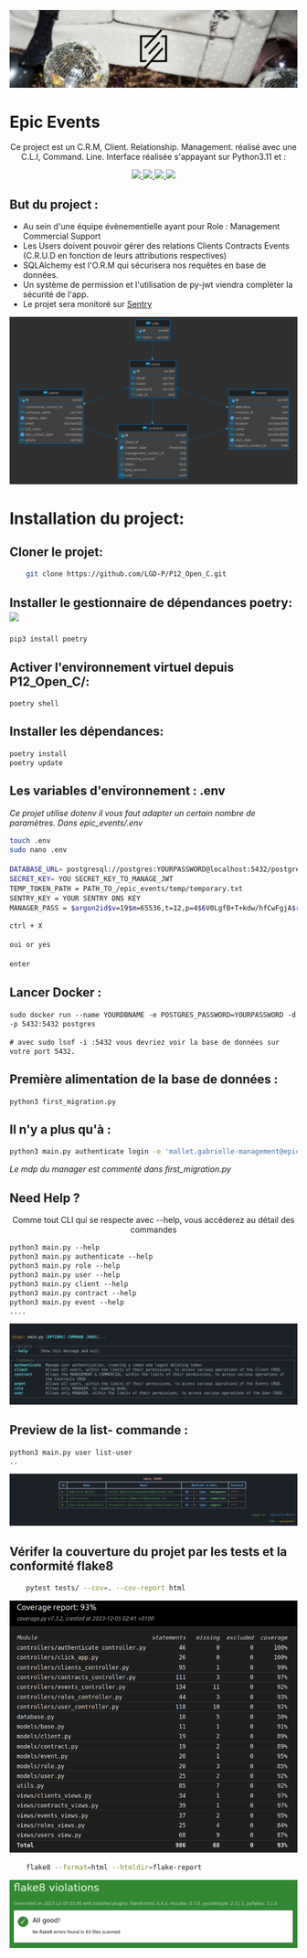 

<p align = center>
<img  src="img/logo.png" />
</p>

# Epic Events

<p align = center>Ce project est un C.R.M, Client. Relationship. Management. réalisé avec une C.L.I, Command. Line. 
Interface réalisée s'appayant sur Python3.11 et :</p>

<p align = center>
    <a href="https://www.docker.com/">
        <img src="https://cdn.jsdelivr.net/gh/devicons/devicon/icons/docker/docker-original-wordmark.svg" width="65"/>
    </a>
    <a href="https://www.postgresql.org/">
        <img src="https://cdn.jsdelivr.net/gh/devicons/devicon/icons/postgresql/postgresql-original-wordmark.svg" width="65"/>
    </a>
    <a href="https://www.sqlalchemy.org/">
        <img src="https://cdn.jsdelivr.net/gh/devicons/devicon/icons/sqlalchemy/sqlalchemy-original.svg" width="65"/>
    </a>
    <a href="https://click.palletsprojects.com/en/8.1.x/">
        <img src="https://click.palletsprojects.com/en/8.1.x/_images/click-logo.png" width="80" />
    </a>
</p>

## But du project : 
- Au sein d'une équipe évènementielle ayant pour Role : Management Commercial Support
- Les Users doivent pouvoir gérer des relations Clients Contracts Events (C.R.U.D en fonction de leurs
attributions respectives)
- SQLAlchemy est l'O.R.M qui sécurisera nos requêtes en base de données.
- Un système de permission et l'utilisation de py-jwt viendra compléter la sécurité de l'app.
- Le projet sera monitoré sur [Sentry](https://sentry.io/welcome/)

<p align = center>
<img  src="img/diagram.png" />
</p>


# Installation du project:

## Cloner le projet:
```bash
    git clone https://github.com/LGD-P/P12_Open_C.git
```
## Installer le gestionnaire de dépendances poetry:<img src="https://python-poetry.org/images/logo-origami.svg" width=30>
    
    pip3 install poetry 

## Activer l'environnement virtuel depuis P12_Open_C/:

    poetry shell 

## Installer les dépendances:

    poetry install 
    poetry update

## Les variables d'environnement : .env
*Ce projet utilise dotenv il vous faut adapter un certain nombre de paramètres.*
*Dans epic_events/.env*
```bash
touch .env
sudo nano .env

DATABASE_URL= postgresql://postgres:YOURPASSWORD@localhost:5432/postgres
SECRET_KEY= YOU SECRET_KEY_TO_MANAGE_JWT
TEMP_TOKEN_PATH = PATH_TO_/epic_events/temp/temporary.txt
SENTRY_KEY = YOUR SENTRY DNS KEY
MANAGER_PASS = $argon2id$v=19$m=65536,t=12,p=4$6V0LgfB+T+kdw/hfCwFgjA$r/+/OEuLdDEdTHvKDn4+mX3Bo3+wLNPcEqvpVxBS3nw
```
```bash
ctrl + X

oui or yes

enter
```

    
## Lancer Docker : 

    sudo docker run --name YOURDBNAME -e POSTGRES_PASSWORD=YOURPASSWORD -d -p 5432:5432 postgres

    # avec sudo lsof -i :5432 vous devriez voir la base de données sur votre port 5432. 

## Première alimentation de la base de données :

    python3 first_migration.py

## Il n'y a plus qu'à :

```bash
python3 main.py authenticate login -e 'mallet.gabrielle-management@epicevent.com'
```

*Le mdp du manager est commenté dans first_migration.py*


##   Need Help ?

<p align = center> Comme tout CLI qui se respecte avec --help, vous accéderez au détail des commandes</p>

    python3 main.py --help 
    python3 main.py authenticate --help 
    python3 main.py role --help
    python3 main.py user --help
    python3 main.py client --help
    python3 main.py contract --help
    python3 main.py event --help
    ....
<p align = center>
<img  src="img/help-gif.gif" />
</p>



## Preview de la list- commande : 
    python3 main.py user list-user
    ..
<p align = center>
<img  src="img/list-gif.gif" />
</p>



## Vérifer la couverture du projet par les tests et la conformité flake8 
```bash
    pytest tests/ --cov=. --cov-report html
```
<p align = center>
<img  src="img/coverage.png" />
</p>


```bash
    flake8 --format=html --htmldir=flake-report
```
<p align = center>
<img  src="img/flake8.png" />
</p>

